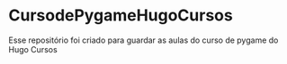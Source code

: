 # CursodePygameHugoCursos
Esse repositório foi criado para guardar as aulas do curso de pygame do Hugo Cursos
